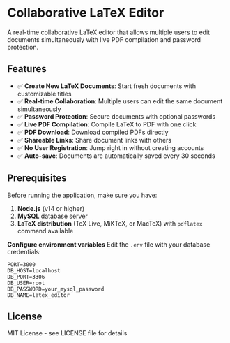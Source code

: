 # Collaborative LaTeX Editor

A real-time collaborative LaTeX editor that allows multiple users to edit documents simultaneously with live PDF compilation and password protection.

## Features

- ✅ **Create New LaTeX Documents**: Start fresh documents with customizable titles
- ✅ **Real-time Collaboration**: Multiple users can edit the same document simultaneously
- ✅ **Password Protection**: Secure documents with optional passwords
- ✅ **Live PDF Compilation**: Compile LaTeX to PDF with one click
- ✅ **PDF Download**: Download compiled PDFs directly
- ✅ **Shareable Links**: Share document links with others
- ✅ **No User Registration**: Jump right in without creating accounts
- ✅ **Auto-save**: Documents are automatically saved every 30 seconds

## Prerequisites

Before running the application, make sure you have:

1. **Node.js** (v14 or higher)
2. **MySQL** database server
3. **LaTeX distribution** (TeX Live, MiKTeX, or MacTeX) with `pdflatex` command available

**Configure environment variables**
Edit the `.env` file with your database credentials:
```env
PORT=3000
DB_HOST=localhost
DB_PORT=3306
DB_USER=root
DB_PASSWORD=your_mysql_password
DB_NAME=latex_editor
```

## License

MIT License - see LICENSE file for details
